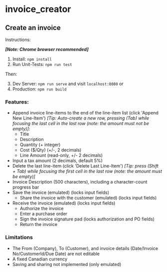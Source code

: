 # invoice_creator

## Create an invoice

Instructions:

***[Note: Chrome browser recommended]***

1. Install: `npm install`
2. Run Unit-Tests: `npm run test`

  Then:

3. Dev Server: `npm run serve` and visit `localhost:8080`
or
4. Production: `npm run build`


### Features:

- Append invoice line-items to the end of the line-item list (click 'Append New Line-Item') *[Tip: Auto-create a new row, pressing (Tab) while focusing the last cell in the last row (note: the amount must not be empty)]*:
    - Title
    - Description
    - Quantity (+ integer)
    - Cost ($/Qty) (+/-, 2 decimals)
    - Line Amount (read-only, +/- 2 decimals)
- Input a tax amount (2 decimals, default 5%)
- Delete the last line-item (click 'Delete Last Line-Item') *[Tip: press (Shift + Tab) while focusing the first cell in the last row (note: the amount must be empty)]*
- Invoice Description (500 characters), including a character-count progress bar
- Save the invoice (emulated) (locks input fields)
    - Share the invoice with the customer (emulated) (locks input fields)
- Receive the invoice (emulated) (locks input fields)
    - Authorize the invoice
    - Enter a purchase order
    - Sign the invoice signature pad (locks authorization and PO fields)
    - Return the invoice

### Limitations

- The From (Company), To (Customer), and invoice details (Date/Invoice No/CustomerId/Due Date) are not editable
- A fixed Canadian currency
- Saving and sharing not implemented (only emulated)

